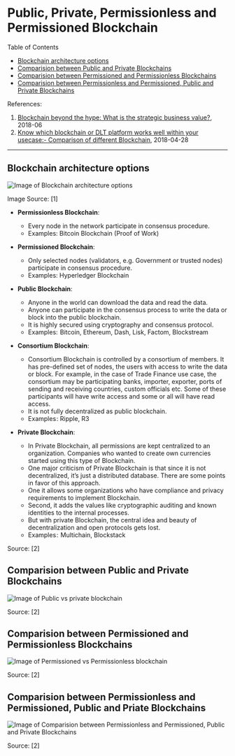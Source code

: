 # Public, Private, Permissionless and Permissioned Blockchain

Table of Contents
- [Blockchain architecture options](#Blockchain-architecture-options)
- [Comparision between Public and Private Blockchains](#Comparision-between-Public-and-Private-Blockchains)
- [Comparision between Permissioned and Permissionless Blockchains](#Comparision-between-Permissioned-and-Permissionless-Blockchains)
- [Comparision between Permissionless and Permissioned, Public and Private Blockchains](#Comparision-between-Permissionless-and-Permissioned-Public-and-Private-Blockchains)


References:
1. [Blockchain beyond the hype: What is the strategic business value?](
https://www.mckinsey.com/business-functions/digital-mckinsey/our-insights/blockchain-beyond-the-hype-what-is-the-strategic-business-value
), 2018-06
2. [Know which blockchain or DLT platform works well within your usecase:- Comparison of different Blockchain](
https://medium.com/coinmonks/know-which-blockchain-or-dlt-platform-works-well-within-your-usecase-comparison-of-different-a8dc34782af3
), 2018-04-28

---

## Blockchain architecture options

![Image of Blockchain architecture options](
https://www.mckinsey.com/~/media/McKinsey/Business%20Functions/McKinsey%20Digital/Our%20Insights/Blockchain%20beyond%20the%20hype%20What%20is%20the%20strategic%20business%20value/SVGZ_Blockchain-beyond-the-hype_ex3.ashx)

Image Source: [1]

- **Permissionless Blockchain**:
   - Every node in the network participate in consensus procedure.
   - Examples: Bitcoin Blockchain (Proof of Work)

- **Permissioned Blockchain**: 
   - Only selected nodes (validators, e.g. Government or trusted nodes) participate in consensus procedure.
   - Examples: Hyperledger Blockchain

- **Public Blockchain**:
   - Anyone in the world can download the data and read the data.
   - Anyone can participate in the consensus process to write the data or block into the public blockchain.
   - It is highly secured using cryptography and consensus protocol.
   - Examples:  Bitcoin, Ethereum, Dash, Lisk, Factom, Blockstream

- **Consortium Blockchain**:
   - Consortium Blockchain is controlled by a consortium of members. It has pre-defined set of nodes, the users with
     access to write the data or block. For example, in the case of Trade Finance use case, the consortium may be
     participating banks, importer, exporter, ports of sending and receiving countries, custom officials etc. 
     Some of these participants will have write access and some or all will have read access.
   - It is not fully decentralized as public blockchain.
   - Examples : Ripple, R3

- **Private Blockchain**:
   - In Private Blockchain, all permissions are kept centralized to an organization. Companies who wanted to create own
     currencies started using this type of Blockchain.
   - One major criticism of Private Blockchain is that since it is not decentralized, it’s just a distributed database.
     There are some points in favor of this approach.
   - One it allows some organizations who have compliance and privacy
     requirements to implement Blockchain.
   - Second, it adds the values like cryptographic auditing and known identities to the internal processes. 
   - But with private Blockchain, the central idea and beauty of decentralization and open protocols gets lost.
   - Examples :  Multichain, Blockstack

Source: [2]


## Comparision between Public and Private Blockchains

![Image of Public vs private blockchain](
https://cdn-images-1.medium.com/max/1200/1*XPOuzE5tkPGARwYHblhcQg.png)

Source: [2]



## Comparision between Permissioned and Permissionless Blockchains

![Image of Permissioned vs Permissionless blockchain](
https://cdn-images-1.medium.com/max/1500/1*O6md1oKWYoM61pXscPQh4A.png)

Source: [2]


## Comparision between Permissionless and Permissioned, Public and Priate Blockchains

![Image of Comparision between Permissionless and Permissioned, Public and Private Blockchains](
https://cdn-images-1.medium.com/max/1200/1*rRY9MH5kUDWI1xUPr8GRuQ.png)

Source: [2]
